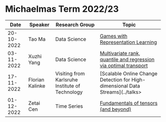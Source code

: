 # Michaelmas Term 2022/23 

| Date | Speaker | Research Group | Topic |
|---|---|---|---|
| 20-10-2022 | Tao Ma | Data Science | [Games with Representation Learning](../talks/20-10-2022-Tao-Ma.html) |
| 03-11-2022 | Xuzhi Yang | Data Science | [Multivariate rank, quantile and regression via optimal transport](../talks/03-11-2022-Xuzhi-Yang.html) |
| 17-11-2022 | Florian Kalinke | Visiting from Karlsruhe Institute of Technology | [Scalable Online Change Detection for High-dimensional Data Streams](../talks>
| 01-12-2022 | Zetai Cen | Time Series | [Fundamentals of tensors (and beyond)](../talks/01-12-2022-Zetai-Cen.html) |


